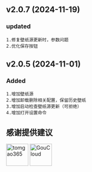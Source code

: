 ## v2.0.7 (2024-11-19)
### updated
    1.修复壁纸源更新时，参数问题
    2.优化保存按钮
    

## v2.0.5 (2024-11-01)
### Added
    1.增加壁纸源
    2.增加卸载删除相关配置，保留历史壁纸
    3.增加启动检查壁纸源更新（可拒绝）
    4.增加打开设置命令
## 感谢提供建议
[<img alt="tomgao365" src="https://avatars.githubusercontent.com/u/13798931?v=4" width="60">](https://github.com/tomgao365)
[<img alt="GouCloud" src="https://avatars.githubusercontent.com/u/34501250?v=4" width="60">](https://github.com/GouCloud)
